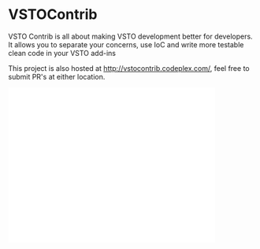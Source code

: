 VSTOContrib
===========

VSTO Contrib is all about making VSTO development better for developers. It allows you to separate your concerns, use IoC and write more testable clean code in your VSTO add-ins

This project is also hosted at http://vstocontrib.codeplex.com/, feel free to submit PR's at either location.

<object width="420" height="315"><param name="movie" value="//www.youtube.com/v/TxRjNsaVX6U?version=3&amp;hl=en_GB"></param><param name="allowFullScreen" value="true"></param><param name="allowscriptaccess" value="always"></param><embed src="//www.youtube.com/v/TxRjNsaVX6U?version=3&amp;hl=en_GB" type="application/x-shockwave-flash" width="420" height="315" allowscriptaccess="always" allowfullscreen="true"></embed></object>

